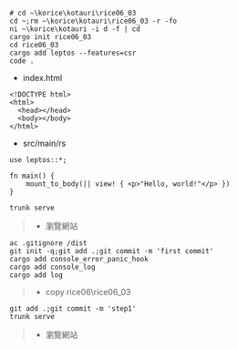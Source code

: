 ```
# cd ~\korice\kotauri\rice06_03
cd ~;rm ~\korice\kotauri\rice06_03 -r -fo
ni ~\korice\kotauri -i d -f | cd
cargo init rice06_03
cd rice06_03
cargo add leptos --features=csr
code .
```
* index.html
```
<!DOCTYPE html>
<html>
  <head></head>
  <body></body>
</html>
```
* src/main/rs
```
use leptos::*;

fn main() {
    mount_to_body(|| view! { <p>"Hello, world!"</p> })
}
```
```
trunk serve
```
> * 瀏覽網站
```
ac .gitignore /dist
git init -q;git add .;git commit -m 'first commit'
cargo add console_error_panic_hook
cargo add console_log
cargo add log
```
> * copy rice06\rice06_03
```
git add .;git commit -m 'step1'
trunk serve
```
> * 瀏覽網站

